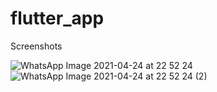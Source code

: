 # flutter_app
<p> Screenshots </p>

![WhatsApp Image 2021-04-24 at 22 52 24](https://user-images.githubusercontent.com/42810474/115967370-eea93c80-a54f-11eb-9a2b-8c64c4fb36fd.jpeg)
<br>
![WhatsApp Image 2021-04-24 at 22 52 24 (2)](https://user-images.githubusercontent.com/42810474/115967403-18626380-a550-11eb-976d-d841a7198e86.jpeg)

